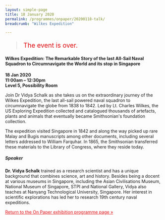 ```yaml
---
layout: simple-page
title: 18 January 2020
permalink: /programmes/onpaper/20200118-talk/
breadcrumb: "Wilkes Expedition"

---
```


<blockquote style="color: #E21216; font-size: 150%;">The event is over.</blockquote>

#### Wilkes Expedition: The Remarkable Story of the last All-Sail Naval Squadron to Circumnavigate the World and its stop in Singapore

__18 Jan 2020__<br>
__11:00am – 12:30pm__<br>
__Level 5, Possibility Room__<br>

Join Dr Vidya Schalk as she takes us on the extraordinary journey of the Wilkes Expedition, the last all-sail powered naval squadron to circumnavigate the globe from 1838 to 1842. Led by Lt. Charles Wilkes, the US Exploring Expedition collected and catalogued thousands of artefacts, plants and animals that eventually became Smithsonian's foundation collection. 

The expedition visited Singapore in 1842 and along the way picked up rare Malay and Bugis manuscripts among other documents, including several letters addressed to William Farquhar. In 1865, the Smithsonian transferred these materials to the Library of Congress, where they reside today.

##### Speaker
__Dr. Vidya Schalk__ trained as a research scientist and has a unique background that combines science, art and history. Besides being a docent at various museums in Singapore, including the Asian Civilisations Museum, National Museum of Singapore, STPI and National Gallery, Vidya also teaches at Nanyang Technological University, Singapore. Her interest in scientific explorations has led her to research 19th century naval expeditions.

<a href="/exhibitions/past-exhibitions/onpaper/programmes/" style="color:#E21216;">Return to the On Paper exhibition programme page &#187;</a>
